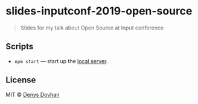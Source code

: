 # slides-inputconf-2019-open-source

> Slides for my talk about Open Source at Input conference

## Scripts

- `npm start` — start up the [local server](http://localhost:3000).

## License

MIT © [Denys Dovhan](http://denysdovhan.com)
